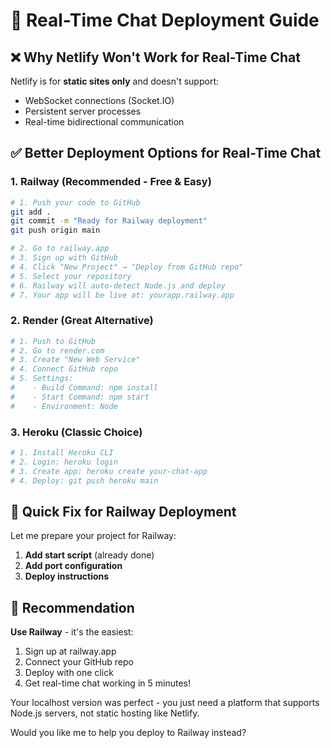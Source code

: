 # 🚀 Real-Time Chat Deployment Guide

## ❌ Why Netlify Won't Work for Real-Time Chat

Netlify is for **static sites only** and doesn't support:
- WebSocket connections (Socket.IO)
- Persistent server processes
- Real-time bidirectional communication

## ✅ Better Deployment Options for Real-Time Chat

### 1. **Railway** (Recommended - Free & Easy)
```bash
# 1. Push your code to GitHub
git add .
git commit -m "Ready for Railway deployment"
git push origin main

# 2. Go to railway.app
# 3. Sign up with GitHub
# 4. Click "New Project" → "Deploy from GitHub repo"
# 5. Select your repository
# 6. Railway will auto-detect Node.js and deploy
# 7. Your app will be live at: yourapp.railway.app
```

### 2. **Render** (Great Alternative)
```bash
# 1. Push to GitHub
# 2. Go to render.com
# 3. Create "New Web Service"
# 4. Connect GitHub repo
# 5. Settings:
#    - Build Command: npm install
#    - Start Command: npm start
#    - Environment: Node
```

### 3. **Heroku** (Classic Choice)
```bash
# 1. Install Heroku CLI
# 2. Login: heroku login
# 3. Create app: heroku create your-chat-app
# 4. Deploy: git push heroku main
```

## 🔧 Quick Fix for Railway Deployment

Let me prepare your project for Railway:

1. **Add start script** (already done)
2. **Add port configuration**
3. **Deploy instructions**

## 🎯 Recommendation

**Use Railway** - it's the easiest:
1. Sign up at railway.app
2. Connect your GitHub repo
3. Deploy with one click
4. Get real-time chat working in 5 minutes!

Your localhost version was perfect - you just need a platform that supports Node.js servers, not static hosting like Netlify.

Would you like me to help you deploy to Railway instead?

